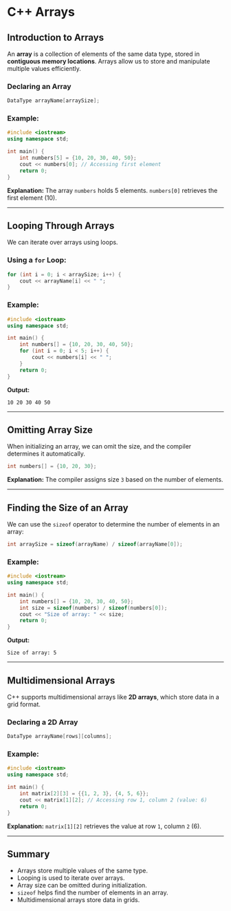 # C++ Arrays

## Introduction to Arrays

An **array** is a collection of elements of the same data type, stored in **contiguous memory locations**. Arrays allow us to store and manipulate multiple values efficiently.

### Declaring an Array

```cpp
DataType arrayName[arraySize];
```

### Example:

```cpp
#include <iostream>
using namespace std;

int main() {
    int numbers[5] = {10, 20, 30, 40, 50};
    cout << numbers[0]; // Accessing first element
    return 0;
}
```

**Explanation:** The array `numbers` holds 5 elements. `numbers[0]` retrieves the first element (10).

---

## Looping Through Arrays

We can iterate over arrays using loops.

### Using a `for` Loop:

```cpp
for (int i = 0; i < arraySize; i++) {
    cout << arrayName[i] << " ";
}
```

### Example:

```cpp
#include <iostream>
using namespace std;

int main() {
    int numbers[] = {10, 20, 30, 40, 50};
    for (int i = 0; i < 5; i++) {
        cout << numbers[i] << " ";
    }
    return 0;
}
```

**Output:**

```
10 20 30 40 50
```

---

## Omitting Array Size

When initializing an array, we can omit the size, and the compiler determines it automatically.

```cpp
int numbers[] = {10, 20, 30};
```

**Explanation:** The compiler assigns size `3` based on the number of elements.

---

## Finding the Size of an Array

We can use the `sizeof` operator to determine the number of elements in an array:

```cpp
int arraySize = sizeof(arrayName) / sizeof(arrayName[0]);
```

### Example:

```cpp
#include <iostream>
using namespace std;

int main() {
    int numbers[] = {10, 20, 30, 40, 50};
    int size = sizeof(numbers) / sizeof(numbers[0]);
    cout << "Size of array: " << size;
    return 0;
}
```

**Output:**

```
Size of array: 5
```

---

## Multidimensional Arrays

C++ supports multidimensional arrays like **2D arrays**, which store data in a grid format.

### Declaring a 2D Array

```cpp
DataType arrayName[rows][columns];
```

### Example:

```cpp
#include <iostream>
using namespace std;

int main() {
    int matrix[2][3] = {{1, 2, 3}, {4, 5, 6}};
    cout << matrix[1][2]; // Accessing row 1, column 2 (value: 6)
    return 0;
}
```

**Explanation:** `matrix[1][2]` retrieves the value at row `1`, column `2` (6).

---

## Summary

- Arrays store multiple values of the same type.
- Looping is used to iterate over arrays.
- Array size can be omitted during initialization.
- `sizeof` helps find the number of elements in an array.
- Multidimensional arrays store data in grids.

